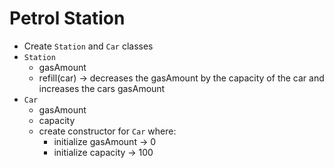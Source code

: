 # Petrol Station

- Create `Station` and `Car` classes
- `Station`
  - gasAmount
  - refill(car) -> decreases the gasAmount by the capacity of the car and
    increases the cars gasAmount
- `Car`
  - gasAmount
  - capacity
  - create constructor for `Car` where:
    - initialize gasAmount -> 0
    - initialize capacity -> 100
